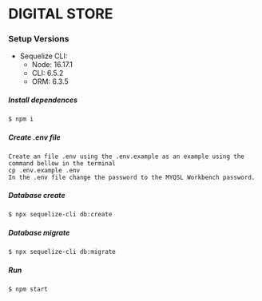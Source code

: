 # DIGITAL STORE

### Setup Versions
* Sequelize CLI:
  * Node: 16.17.1 
  * CLI: 6.5.2
  * ORM: 6.3.5

##### Install dependences
```sh
$ npm i
```

##### Create .env file 
```
Create an file .env using the .env.example as an example using the command bellow in the terminal 
cp .env.example .env
In the .env file change the password to the MYQSL Workbench password.
```

##### Database create 
```sh
$ npx sequelize-cli db:create
```

##### Database migrate 
```sh
$ npx sequelize-cli db:migrate
```

##### Run
```sh
$ npm start
```